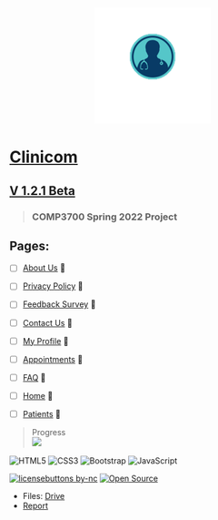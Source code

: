 <p align="center">
  <img src="https://github.com/0cool-design/WEB_Proj/blob/main/www/assets/imgs/logooo.png">
</p>

# [__Clinicom__](https://0cool-design.github.io/WEB_Proj/)
## [V 1.2.1 Beta](https://github.com/0cool-design/WEB_Proj)
>### COMP3700 Spring 2022 Project

## Pages:
- [ ] [About Us](https://github.com/0cool-design/WEB_Proj/blob/main/www/about.html) 🚧
- [ ] [Privacy Policy](https://github.com/0cool-design/WEB_Proj/blob/main/www/policy.html) 🚧
- [ ] [Feedback Survey](https://github.com/0cool-design/WEB_Proj/blob/main/www/feedback.html) 🚧
- [ ] [Contact Us](https://github.com/0cool-design/WEB_Proj/blob/main/www/contact.php) 🚧
- [ ] [My Profile](https://github.com/0cool-design/WEB_Proj/blob/main/www/profile.html) 🚧
- [ ] [Appointments](https://github.com/0cool-design/WEB_Proj/blob/main/www/appointments.html) 🚧  
- [ ] [FAQ](https://github.com/0cool-design/WEB_Proj/blob/main/www/faq.html) 🚧
- [ ] [Home](https://github.com/0cool-design/WEB_Proj/blob/main/www/index.html) 🚧  
- [ ] [Patients](https://github.com/0cool-design/WEB_Proj/blob/main/www/patients.php) 🚧   

   
 > Progress  
![](https://us-central1-progress-markdown.cloudfunctions.net/progress/5)  
  
![HTML5](https://img.shields.io/badge/html5-%23E34F26.svg?style=for-the-badge&logo=html5&logoColor=white)
![CSS3](https://img.shields.io/badge/css3-%231572B6.svg?style=for-the-badge&logo=css3&logoColor=white)
![Bootstrap](https://img.shields.io/badge/bootstrap-%23563D7C.svg?style=for-the-badge&logo=bootstrap&logoColor=white)
![JavaScript](https://img.shields.io/badge/javascript-%23323330.svg?style=for-the-badge&logo=javascript&logoColor=%23F7DF1E)
  
[![licensebuttons by-nc](https://licensebuttons.net/l/by-nc/3.0/88x31.png)](https://creativecommons.org/licenses/by-nc/4.0)
[![Open Source](https://badges.frapsoft.com/os/v1/open-source.svg?v=103)](https://opensource.org/)  
  
- Files: [Drive](https://drive.google.com/drive/u/1/folders/15W1RpJ4_eHC8mj1wnxQvZqJ8cgO4sRNT)
- [Report](https://docs.google.com/document/d/1F68D9ef4VuZ-mU9zD0KX3ZvoZT7wlMYDj2lR7ct4brc/edit?usp=sharing)
